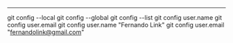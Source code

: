 ***
git config --local
git config --global
git config --list
git config user.name
git config user.email
git config user.name "Fernando Link"
git config user.email "fernandolink@gmail.com"